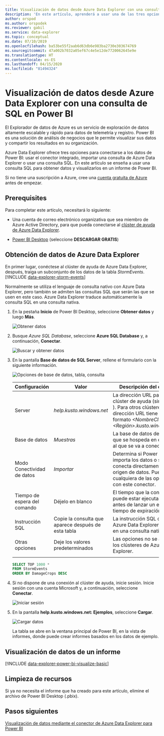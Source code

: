 ```yaml
---
title: Visualización de datos desde Azure Data Explorer con una consulta SQL de Power BI
description: 'En este artículo, aprenderá a usar una de las tres opciones de visualización de datos de Power BI: una consulta SQL en un clúster de Azure Data Explorer.'
author: orspod
ms.author: orspodek
ms.reviewer: gabil
ms.service: data-explorer
ms.topic: conceptual
ms.date: 07/10/2019
ms.openlocfilehash: ba53be55f2aab6d63db6e983ba2730e303674769
ms.sourcegitcommit: 47a002b7032a05ef67c4e5e12de7720062645e9e
ms.translationtype: HT
ms.contentlocale: es-ES
ms.lasthandoff: 04/15/2020
ms.locfileid: "81494324"
---
```

# <a name="visualize-data-from-azure-data-explorer-using-a-sql-query-in-power-bi"></a>Visualización de datos desde Azure Data Explorer con una consulta de SQL en Power BI

El Explorador de datos de Azure es un servicio de exploración de datos altamente escalable y rápido para datos de telemetría y registro. Power BI es una solución de análisis de negocios que le permite visualizar sus datos y compartir los resultados en su organización.

Azure Data Explorer ofrece tres opciones para conectarse a los datos de Power BI: usar el conector integrado, importar una consulta de Azure Data Explorer o usar una consulta SQL. En este artículo se enseña a usar una consulta SQL para obtener datos y visualizarlos en un informe de Power BI.

Si no tiene una suscripción a Azure, cree una [cuenta gratuita de Azure](https://azure.microsoft.com/free/) antes de empezar.

## <a name="prerequisites"></a>Prerequisites

Para completar este artículo, necesitará lo siguiente:

* Una cuenta de correo electrónico organizativa que sea miembro de Azure Active Directory, para que pueda conectarse al [clúster de ayuda de Azure Data Explorer](https://dataexplorer.azure.com/clusters/help/databases/samples).

* [Power BI Desktop](https://powerbi.microsoft.com/get-started/) (seleccione **DESCARGAR GRATIS**)

## <a name="get-data-from-azure-data-explorer"></a>Obtención de datos de Azure Data Explorer

En primer lugar, conéctese al clúster de ayuda de Azure Data Explorer, después, traiga un subconjunto de los datos de la tabla *StormEvents*. [!INCLUDE [data-explorer-storm-events](includes/data-explorer-storm-events.md)]

Normalmente se utiliza el lenguaje de consulta nativo con Azure Data Explorer, pero también se admiten las consultas SQL que serán las que se usen en este caso. Azure Data Explorer traduce automáticamente la consulta SQL en una consulta nativa.

1. En la pestaña **Inicio** de Power BI Desktop, seleccione **Obtener datos** y luego **Más**.

    ![Obtener datos](media/power-bi-sql-query/get-data-more.png)

1. Busque *Azure SQL Database*, seleccione **Azure SQL Database** y, a continuación, **Conectar**.

    ![Buscar y obtener datos](media/power-bi-sql-query/search-get-data.png)

1. En la pantalla **Base de datos de SQL Server**, rellene el formulario con la siguiente información.

    ![Opciones de base de datos, tabla, consulta](media/power-bi-sql-query/database-table-query.png)

    **Configuración** | **Valor** | **Descripción del campo**
    |---|---|---|
    | Server | *help.kusto.windows.net* | La dirección URL para el clúster de ayuda (sin *https://* ). Para otros clústeres, la dirección URL tiene el formato *\<NombreClúster\>\<Región\>.kusto.windows.net*. |
    | Base de datos | *Muestras* | La base de datos de ejemplo que se hospeda en el clúster al que se va a conectar. |
    | Modo Conectividad de datos | *Importar* | Determina si Power BI importa los datos o se conecta directamente al origen de datos. Puede usar cualquiera de las opciones con este conector. |
    | Tiempo de espera del comando | Déjelo en blanco | El tiempo que la consulta se puede estar ejecutando antes de lanzar un error de tiempo de expiración. |
    | Instrucción SQL | Copie la consulta que aparece después de esta tabla | La instrucción SQL que Azure Data Explorer traduce en una consulta nativa. |
    | Otras opciones | Deje los valores predeterminados | Las opciones no se aplican a los clústeres de Azure Data Explorer. |
    | | | |

    ```SQL
    SELECT TOP 1000 *
    FROM StormEvents
    ORDER BY DamageCrops DESC
    ```

1. Si no dispone de una conexión al clúster de ayuda, inicie sesión. Inicie sesión con una cuenta Microsoft y, a continuación, seleccione **Conectar**.

    ![Iniciar sesión](media/power-bi-sql-query/sign-in.png)

1. En la pantalla **help.kusto.windows.net: Ejemplos**, seleccione **Cargar**.

    ![Cargar datos](media/power-bi-sql-query/load-data.png)

    La tabla se abre en la ventana principal de Power BI, en la vista de informes, donde puede crear informes basados en los datos de ejemplo.

## <a name="visualize-data-in-a-report"></a>Visualización de datos de un informe

[!INCLUDE [data-explorer-power-bi-visualize-basic](includes/data-explorer-power-bi-visualize-basic.md)]

## <a name="clean-up-resources"></a>Limpieza de recursos

Si ya no necesita el informe que ha creado para este artículo, elimine el archivo de Power BI Desktop (.pbix).

## <a name="next-steps"></a>Pasos siguientes

[Visualización de datos mediante el conector de Azure Data Explorer para Power BI](power-bi-connector.md)